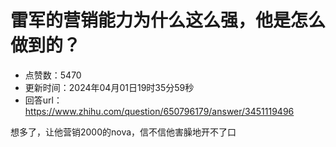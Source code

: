 # 雷军的营销能力为什么这么强，他是怎么做到的？
- 点赞数：5470
- 更新时间：2024年04月01日19时35分59秒
- 回答url：https://www.zhihu.com/question/650796179/answer/3451119496
<body>
 <p data-pid="Q2xI_Lz3">想多了，让他营销2000的nova，信不信他害臊地开不了口</p>
</body>